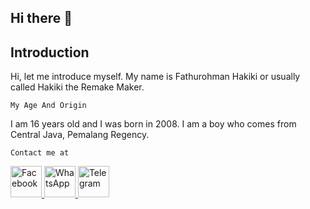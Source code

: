 ## Hi there 👋
## Introduction

Hi, let me introduce myself. My name is Fathurohman Hakiki or usually called Hakiki the Remake Maker.

```My Age And Origin```

I am 16 years old and I was born in 2008. I am a boy who comes from Central Java, Pemalang Regency.

```Contact me at```

<p>
    <a href="https://www.facebook.com/HakikiXDC" target="_blank">
        <img src="https://upload.wikimedia.org/wikipedia/commons/5/51/Facebook_f_logo_%282019%29.svg" alt="Facebook" style="width:50px;height:50px;">
    </a>
    <a href="https://wa.me/6287765856537?text=Hi+Sir" target="_blank">
        <img src="https://upload.wikimedia.org/wikipedia/commons/6/6b/WhatsApp.svg" alt="WhatsApp" style="width:50px;height:50px;">
    </a>
    <a href="https://t.me/HakikiXD" target="_blank">
        <img src="https://upload.wikimedia.org/wikipedia/commons/8/82/Telegram_logo.svg" alt="Telegram" style="width:50px;height:50px;">
    </a>
</p>
